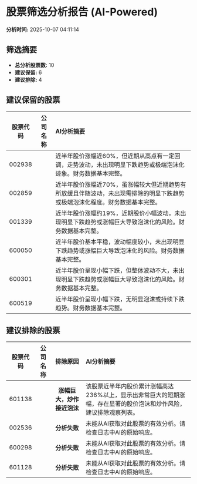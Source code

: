 # 股票筛选分析报告 (AI-Powered)

**分析时间:** 2025-10-07 04:11:14

## 筛选摘要

- **总分析股票数:** 10
- **建议保留:** 6
- **建议排除:** 4

## 建议保留的股票

| 股票代码 | 公司名称 | AI分析摘要 |
|:---:|:---:|:---|
| 002938 |  | 近半年股价涨幅近60%，但近期从高点有一定回调，走势波动，未出现明显下跌趋势或极端泡沫化迹象。财务数据基本完整。 |
| 002859 |  | 近半年股价涨幅近70%，虽涨幅较大但近期趋势有所放缓且伴随波动，未出现需排除的明显下跌趋势或极端泡沫化程度。财务数据基本完整。 |
| 001339 |  | 近半年股价涨幅约19%，近期股价小幅波动，未出现明显下跌趋势或涨幅巨大导致泡沫化的风险。财务数据基本完整。 |
| 600050 |  | 近半年股价基本平稳，波动幅度较小，未出现明显下跌趋势或涨幅巨大导致泡沫化的风险。财务数据基本完整。 |
| 600301 |  | 近半年股价呈现小幅下跌，但整体波动不大，未出现明显下跌趋势或涨幅巨大导致泡沫化的风险。财务数据基本完整。 |
| 600519 |  | 近半年股价呈现小幅下跌，无明显泡沫或持续下跌趋势。财务数据基本完整。 |

## 建议排除的股票

| 股票代码 | 公司名称 | 排除原因 | AI分析摘要 |
|:---:|:---:|:---:|:---|
| 601138 |  | **涨幅巨大，炒作接近泡沫** | 该股票近半年内股价累计涨幅高达236%以上，显示出非常巨大的短期涨幅，存在显著的股价泡沫和炒作风险，建议排除观察列表。 |
| 002536 |  | **分析失败** | 未能从AI获取对此股票的有效分析。请检查日志中AI的原始响应。 |
| 600298 |  | **分析失败** | 未能从AI获取对此股票的有效分析。请检查日志中AI的原始响应。 |
| 601128 |  | **分析失败** | 未能从AI获取对此股票的有效分析。请检查日志中AI的原始响应。 |
